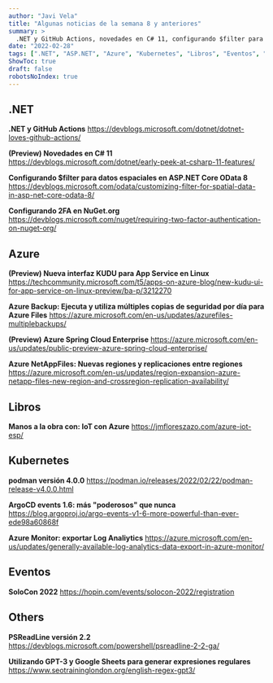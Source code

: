 ```yaml
---
author: "Javi Vela"
title: "Algunas noticias de la semana 8 y anteriores"
summary: >
  .NET y GitHub Actions, novedades en C# 11, configurando $filter para datos espaciales en ASP.NET Core OData 8, 2FA en NuGet.org, nueva interfaz KUDU para App Service en Linux, Azure backup, Azure Spring Cloud Enterprise, Azure NetAppFiles
date: "2022-02-28"
tags: [".NET", "ASP.NET", "Azure", "Kubernetes", "Libros", "Eventos", "GPT-3"]
ShowToc: true
draft: false
robotsNoIndex: true
---
```

## .NET
**.NET y GitHub Actions**
https://devblogs.microsoft.com/dotnet/dotnet-loves-github-actions/
<br/>
<!-- #dotnet #github #actions -->

**(Preview) Novedades en C# 11**
https://devblogs.microsoft.com/dotnet/early-peek-at-csharp-11-features/
<br/>
<!-- #dotnet #csharp #preview -->

**Configurando $filter para datos espaciales en ASP.NET Core OData 8**
https://devblogs.microsoft.com/odata/customizing-filter-for-spatial-data-in-asp-net-core-odata-8/
<br/>
<!-- #dotnet #odata #aspnet #spatial #filter -->

**Configurando 2FA en NuGet.org**
https://devblogs.microsoft.com/nuget/requiring-two-factor-authentication-on-nuget-org/
<br/>
<!-- #dotnet #nuget #2fa -->

## Azure
**(Preview) Nueva interfaz KUDU para App Service en Linux**
https://techcommunity.microsoft.com/t5/apps-on-azure-blog/new-kudu-ui-for-app-service-on-linux-preview/ba-p/3212270
<br/>
<!-- #azure #appservice #linux #kudu -->

**Azure Backup: Ejecuta y utiliza múltiples copias de seguridad por día para Azure Files**
https://azure.microsoft.com/en-us/updates/azurefiles-multiplebackups/
<br/>
<!-- #azure #backup #azurefiles -->

**(Preview) Azure Spring Cloud Enterprise**
https://azure.microsoft.com/en-us/updates/public-preview-azure-spring-cloud-enterprise/
<br/>
<!-- #azure #springcloud #preview -->

**Azure NetAppFiles: Nuevas regiones y replicaciones entre regiones**
https://azure.microsoft.com/en-us/updates/region-expansion-azure-netapp-files-new-region-and-crossregion-replication-availability/
<br/>
<!-- #azure #netappfiles #region #replication -->

## Libros
**Manos a la obra con: IoT con Azure**
https://jmfloreszazo.com/azure-iot-esp/
<br/>
<!-- #azure #iot #azureiot @jmfloreszazo -->

## Kubernetes
**podman versión 4.0.0**
https://podman.io/releases/2022/02/22/podman-release-v4.0.0.html
<br/>
<!-- #kubernetes #podman #containers-->

**ArgoCD events 1.6: más "poderosos" que nunca**
https://blog.argoproj.io/argo-events-v1-6-more-powerful-than-ever-ede98a60868f
<br/>
<!-- #kubernetes #argo #events -->

**Azure Monitor: exportar Log Analiytics**
https://azure.microsoft.com/en-us/updates/generally-available-log-analytics-data-export-in-azure-monitor/
<br/>
<!-- #azure #monitor #loganalytics #export -->

## Eventos
**SoloCon 2022**
https://hopin.com/events/solocon-2022/registration
<br/>
<!-- #events #solocon #eBPF #istio #servicemesh #kubernetes -->

## Others
**PSReadLine versión 2.2**
https://devblogs.microsoft.com/powershell/psreadline-2-2-ga/
<br/>
<!-- #powershell #psreadline -->

**Utilizando GPT-3 y Google Sheets para generar expresiones regulares**
https://www.seotraininglondon.org/english-regex-gpt3/
<br/>
<!-- #regex #gpt3 -->
